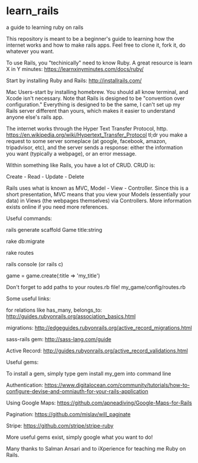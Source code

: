 # learn_rails
a guide to learning ruby on rails

This repository is meant to be a beginner's guide to learning how the internet works and how to make rails apps. Feel free to clone it, fork it, do whatever you want.

To use Rails, you "techinically" need to know Ruby. A great resource is learn X in Y minutes: https://learnxinyminutes.com/docs/ruby/

Start by installing Ruby and Rails: http://installrails.com/

Mac Users-start by installing homebrew. You should all know terminal, and Xcode isn't necessary.
Note that Rails is designed to be "convention over configuration." Everything is designed to be the same, I can't set up my Rails server different than yours, which makes it easier to understand anyone else's rails app.

The internet works through the Hyper Text Transfer Protocol, http. https://en.wikipedia.org/wiki/Hypertext_Transfer_Protocol
tl;dr you make a request to some server someplace (at google, facebook, amazon, tripadvisor, etc), and the server sends a response: either the information you want (typically a webpage), or an error message.

Within something like Rails, you have a lot of CRUD. CRUD is:

Create - Read - Update - Delete

Rails uses what is known as MVC, Model - View - Controller. Since this is a short presentation, MVC means that you view your Models (essentially your data) in Views (the webpages themselves) via Controllers. More information exists online if you need more references.

Useful commands:

rails generate scaffold Game title:string

rake db:migrate

rake routes

rails console (or rails c)

game = game.create(:title => 'my_title')

Don't forget to add paths to your routes.rb file! my_game/config/routes.rb

Some useful links:

for relations like has_many, belongs_to: http://guides.rubyonrails.org/association_basics.html

migrations: http://edgeguides.rubyonrails.org/active_record_migrations.html

sass-rails gem: http://sass-lang.com/guide

Active Record: http://guides.rubyonrails.org/active_record_validations.html

Useful gems:

To install a gem, simply type gem install my_gem into command line

Authentication: https://www.digitalocean.com/community/tutorials/how-to-configure-devise-and-omniauth-for-your-rails-application

Using Google Maps: https://github.com/apneadiving/Google-Maps-for-Rails

Pagination: https://github.com/mislav/will_paginate

Stripe: https://github.com/stripe/stripe-ruby

More useful gems exist, simply google what you want to do!

Many thanks to Salman Ansari and to iXperience for teaching me Ruby on Rails.
